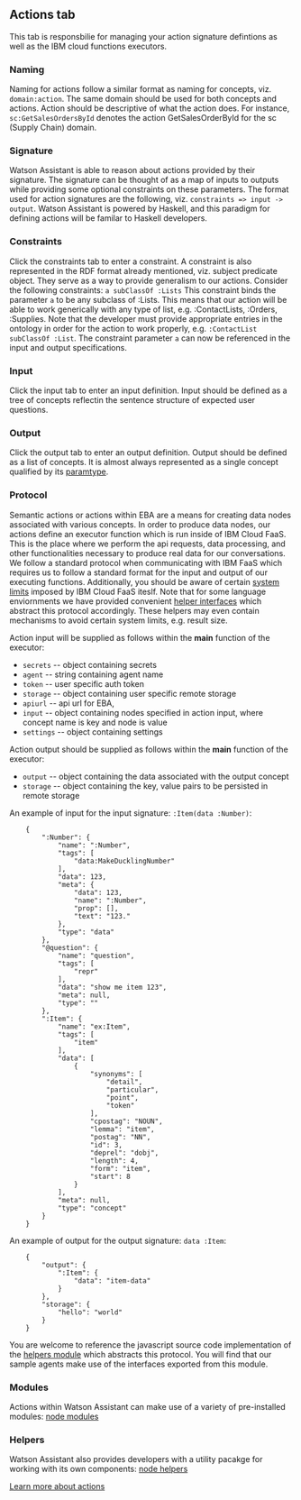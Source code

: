 ## Actions tab

This tab is responsbilie for managing your action signature defintions as well as the IBM cloud functions executors.

### Naming

Naming for actions follow a similar format as naming for concepts, viz. `domain:action`. The same domain should be used for both concepts and actions. Action should be descriptive of what the action does. For instance, `sc:GetSalesOrdersById` denotes the action GetSalesOrderById for the sc (Supply Chain) domain.

### Signature

Watson Assistant is able to reason about actions provided by their signature. The signature can be thought of as a map of inputs to outputs while providing some optional constraints on these parameters. The format used for action signatures are the following, viz. `constraints => input -> output`. Watson Assistant is powered by Haskell, and this paradigm for defining actions will be familar to Haskell developers.

### Constraints

Click the constraints tab to enter a constraint. A constraint is also represented in the RDF format already mentioned, viz. subject predicate object. They serve as a way to provide generalism to our actions. Consider the following constraints: `a subClassOf :Lists` This constraint binds the parameter `a` to be any subclass of :Lists. This means that our action will be able to work generically with any type of list, e.g.  :ContactLists, :Orders, :Supplies. Note that the developer must provide appropriate entries in the ontology in order for the action to work properly, e.g. `:ContactList subClassOf :List`. The constraint parameter `a` can now be referenced in the input and output specifications.

### Input

Click the input tab to enter an input definition. Input should be defined as a tree of concepts reflectin the sentence structure of expected user questions. 

### Output

Click the output tab to enter an output definition. Output should be defined as a list of concepts. It is almost always represented as a single concept qualified by its [paramtype](../components/Actions.md#ParamType).

### Protocol

Semantic actions or actions within EBA are a means for creating data nodes associated with various concepts. In order to produce data nodes, our actions define an executor function which is run inside of IBM Cloud FaaS. This is the place where we perform the api requests, data processing, and other functionalities necessary to produce real data for our conversations. We follow a standard protocol when communicating with IBM FaaS which requires us to follow a standard format for the input and output of our executing functions. Additionally, you should be aware of certain [system limits](https://console.bluemix.net/docs/openwhisk/openwhisk_reference.html#openwhisk_syslimits) imposed by IBM Cloud FaaS iteslf. Note that for some language enviornments we have provided convenient [helper interfaces](#helpers) which abstract this protocol accordingly. These helpers may even contain mechanisms to avoid certain system limits, e.g. result size.

Action input will be supplied as follows within the __main__ function of the executor:

- `secrets` -- object containing secrets
- `agent` -- string containing agent name
- `token` -- user specific auth token
- `storage` -- object containing user specific remote storage
- `apiurl` -- api url for EBA,
- `input` -- object containing nodes specified in action input, where concept name is key and node is value
- `settings` -- object containing settings

Action output should be supplied as follows within the __main__ function of the executor:

- `output` -- object containing the data associated with the output concept
- `storage` -- object containing the key, value pairs to be persisted in remote storage

An example of input for the input signature: `:Item(data :Number)`:
```
    {
        ":Number": {
            "name": ":Number",
            "tags": [
                "data:MakeDucklingNumber"
            ],
            "data": 123,
            "meta": {
                "data": 123,
                "name": ":Number",
                "prop": [],
                "text": "123."
            },
            "type": "data"
        },
        "@question": {
            "name": "question",
            "tags": [
                "repr"
            ],
            "data": "show me item 123",
            "meta": null,
            "type": ""
        },
        ":Item": {
            "name": "ex:Item",
            "tags": [
                "item"
            ],
            "data": [
                {
                    "synonyms": [
                        "detail",
                        "particular",
                        "point",
                        "token"
                    ],
                    "cpostag": "NOUN",
                    "lemma": "item",
                    "postag": "NN",
                    "id": 3,
                    "deprel": "dobj",
                    "length": 4,
                    "form": "item",
                    "start": 8
                }
            ],
            "meta": null,
            "type": "concept"
        }
    }
```

An example of output for the output signature: `data :Item`:
```
    {
        "output": {
            ":Item": {
                "data": "item-data"
            }
        },
        "storage": {
            "hello": "world"
        }
    }
```

You are welcome to reference the javascript source code implementation of the [helpers module](../../samples/agent-runtime-nodejs/eba.js) which abstracts this protocol. You will find that our sample agents make use of the interfaces exported from this module.

### Modules

Actions within Watson Assistant can make use of a variety of pre-installed modules: [node modules](./NodeModules.md)

### Helpers

Watson Assistant also provides developers with a utility pacakge for working with its own components: [node helpers](./NodeHelpers.md)


[Learn more about actions](../components/Actions.md)

